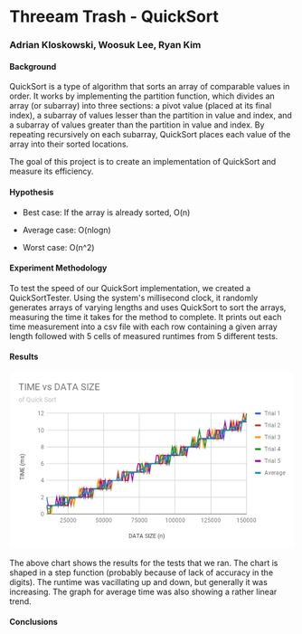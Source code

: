 # Threeam Trash - QuickSort
### Adrian Kloskowski, Woosuk Lee, Ryan Kim
#### Background
QuickSort is a type of algorithm that sorts an array of comparable values in order. It works by implementing the partition function, which divides an array (or subarray) into three sections: a pivot value (placed at its final index), a subarray of values lesser than the partition in value and index, and a subarray of values greater than the partition in value and index. By repeating recursively on each subarray, QuickSort places each value of the array into their sorted locations.

The goal of this project is to create an implementation of QuickSort and measure its efficiency.
#### Hypothesis
* Best case: If the array is already sorted, O(n)

* Average case: O(nlogn)

* Worst case: O(n^2)
#### Experiment Methodology
To test the speed of our QuickSort implementation, we created a QuickSortTester. Using the system's millisecond clock, it randomly generates arrays of varying lengths and uses QuickSort to sort the arrays, measuring the time it takes for the method to complete. It prints out each time measurement into a csv file with each row containing a given array length followed with 5 cells of measured runtimes from 5 different tests.
#### Results

![](realchart.png)

The above chart shows the results for the tests that we ran. The chart is shaped in a step function (probably because of lack of accuracy in the digits). The runtime was vacillating up and down, but generally it was increasing. The graph for average time was also showing a rather linear trend.

#### Conclusions
